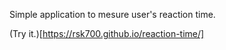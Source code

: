 Simple application to mesure user's reaction time.

(Try it.)[https://rsk700.github.io/reaction-time/]
